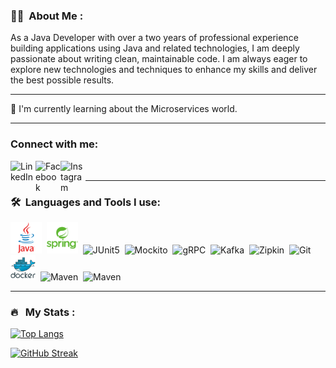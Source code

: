 ### :man_technologist: &nbsp;About Me :


As a Java Developer with over a two years of professional experience building applications using Java and related technologies, I am deeply passionate about writing clean, maintainable code. 
I am always eager to explore new technologies and techniques to enhance my skills and deliver the best possible results.

---

🌱 I'm currently learning about the Microservices world.

---

### Connect with me:

[<img align="left" title="LinkedIn" alt="LinkedIn" width="40px" src="https://user-images.githubusercontent.com/65444856/133000567-ab6427ab-5eaf-4e35-8e98-da6d3926b41a.png" />][linkedin]&nbsp;
[<img align="left" title="Facebook" alt="Facebook" width="40px" src="https://user-images.githubusercontent.com/65444856/133000585-098f4f6e-7830-4555-977f-8ca758a10b94.png" />][facebook]&nbsp;
[<img align="left" title="Instagram" alt="Instagram" width="40px" src="https://user-images.githubusercontent.com/65444856/133000651-71afbdf2-4a7c-49d6-b8c4-86179e176d06.png" />][instagram]&nbsp;

---

### 🛠 &nbsp;Languages and Tools I use:

<p>
<img src="https://github.com/devicons/devicon/blob/master/icons/java/java-original-wordmark.svg" title="Java" alt="Java" width="50px"/>&nbsp;
<img src="https://github.com/devicons/devicon/blob/master/icons/spring/spring-original-wordmark.svg" title="Spring" alt="Spring" width="50px"/>&nbsp;
<img src="https://user-images.githubusercontent.com/65444856/133000373-50a5b894-f295-4ed9-b165-ea0e9343c583.png" title="JUnit5" alt="JUnit5" width="40px"/>&nbsp;
<img src="https://github.com/mmstf00/mmstf00/assets/65444856/88408872-c517-4c6e-bd68-a9990c194a35" title="Mockito" alt="Mockito" width="110px"/>&nbsp;
<img src="https://github.com/mmstf00/mmstf00/assets/65444856/108360ea-f44d-4577-8654-6d14a26d6d39" title="gRPC" alt="gRPC" width="60px"/>&nbsp;
<img src="https://github.com/mmstf00/mmstf00/assets/65444856/6551ec96-936a-4972-bffd-4521151b6bf7" title="Kafka" alt="Kafka" width="110px"/>&nbsp;
<img src="https://github.com/mmstf00/mmstf00/assets/65444856/c8e84d82-ef4e-44ca-a92e-f70a937f61d6" title="Zipkin" alt="Zipkin" width="40px"/>&nbsp;
<img src="https://user-images.githubusercontent.com/65444856/133001410-5b6b86f3-71e6-494d-9920-8c1be95eb543.png" title="Git" alt="Git" width="40px"/>&nbsp;
<img src="https://github.com/devicons/devicon/blob/master/icons/docker/docker-original-wordmark.svg" title="Docker" alt="Docker" width="40px"/>&nbsp;
<img src="https://github.com/mmstf00/mmstf00/assets/65444856/72078251-b466-49da-83b8-b33b572ac754" title="Maven" alt="Maven" width="60px"/>&nbsp;
<img src="https://github.com/mmstf00/mmstf00/assets/65444856/f895dee7-4fa2-4398-b309-75e30234a87e" title="Maven" alt="Maven" width="40px"/>&nbsp;


</p>

---

### 🔥 &nbsp; My Stats :
[![Top Langs](https://github-readme-stats-sigma-five.vercel.app/api/top-langs/?username=mmstf00&layout=compact&theme=vision-friendly-dark)](https://github.com/anuraghazra/github-readme-stats)

[![GitHub Streak](http://github-readme-streak-stats.herokuapp.com?user=mmstf00&theme=dark&background=000000)](https://git.io/streak-stats)

[instagram]: https://www.instagram.com/mmstf00/
[linkedin]: https://www.linkedin.com/in/mustafa-ercan-3310421a1/
[facebook]: https://www.facebook.com/mmstf00/

